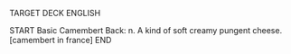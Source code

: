TARGET DECK
ENGLISH

START
Basic
Camembert
Back: n. A kind of soft creamy pungent cheese. [camembert in france]
END
